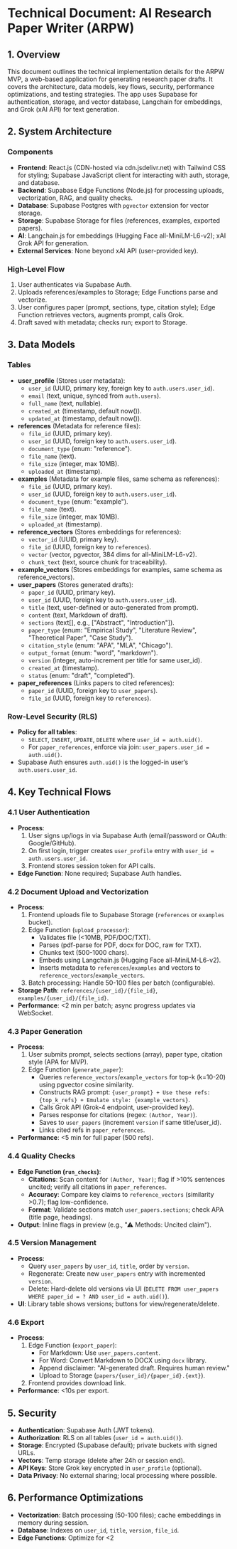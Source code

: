 # Technical Document: AI Research Paper Writer (ARPW)

## 1. Overview
This document outlines the technical implementation details for the ARPW MVP, a web-based application for generating research paper drafts. It covers the architecture, data models, key flows, security, performance optimizations, and testing strategies. The app uses Supabase for authentication, storage, and vector database, Langchain for embeddings, and Grok (xAI API) for text generation.

## 2. System Architecture
### Components
- **Frontend**: React.js (CDN-hosted via cdn.jsdelivr.net) with Tailwind CSS for styling; Supabase JavaScript client for interacting with auth, storage, and database.
- **Backend**: Supabase Edge Functions (Node.js) for processing uploads, vectorization, RAG, and quality checks.
- **Database**: Supabase Postgres with `pgvector` extension for vector storage.
- **Storage**: Supabase Storage for files (references, examples, exported papers).
- **AI**: Langchain.js for embeddings (Hugging Face all-MiniLM-L6-v2); xAI Grok API for generation.
- **External Services**: None beyond xAI API (user-provided key).

### High-Level Flow
1. User authenticates via Supabase Auth.
2. Uploads references/examples to Storage; Edge Functions parse and vectorize.
3. User configures paper (prompt, sections, type, citation style); Edge Function retrieves vectors, augments prompt, calls Grok.
4. Draft saved with metadata; checks run; export to Storage.

## 3. Data Models
### Tables
- **user_profile** (Stores user metadata):
  - `user_id` (UUID, primary key, foreign key to `auth.users.user_id`).
  - `email` (text, unique, synced from `auth.users`).
  - `full_name` (text, nullable).
  - `created_at` (timestamp, default now()).
  - `updated_at` (timestamp, default now()).
- **references** (Metadata for reference files):
  - `file_id` (UUID, primary key).
  - `user_id` (UUID, foreign key to `auth.users.user_id`).
  - `document_type` (enum: "reference").
  - `file_name` (text).
  - `file_size` (integer, max 10MB).
  - `uploaded_at` (timestamp).
- **examples** (Metadata for example files, same schema as references):
  - `file_id` (UUID, primary key).
  - `user_id` (UUID, foreign key to `auth.users.user_id`).
  - `document_type` (enum: "example").
  - `file_name` (text).
  - `file_size` (integer, max 10MB).
  - `uploaded_at` (timestamp).
- **reference_vectors** (Stores embeddings for references):
  - `vector_id` (UUID, primary key).
  - `file_id` (UUID, foreign key to `references`).
  - `vector` (vector, pgvector, 384 dims for all-MiniLM-L6-v2).
  - `chunk_text` (text, source chunk for traceability).
- **example_vectors** (Stores embeddings for examples, same schema as reference_vectors).
- **user_papers** (Stores generated drafts):
  - `paper_id` (UUID, primary key).
  - `user_id` (UUID, foreign key to `auth.users.user_id`).
  - `title` (text, user-defined or auto-generated from prompt).
  - `content` (text, Markdown of draft).
  - `sections` (text[], e.g., ["Abstract", "Introduction"]).
  - `paper_type` (enum: "Empirical Study", "Literature Review", "Theoretical Paper", "Case Study").
  - `citation_style` (enum: "APA", "MLA", "Chicago").
  - `output_format` (enum: "word", "markdown").
  - `version` (integer, auto-increment per title for same user_id).
  - `created_at` (timestamp).
  - `status` (enum: "draft", "completed").
- **paper_references** (Links papers to cited references):
  - `paper_id` (UUID, foreign key to `user_papers`).
  - `file_id` (UUID, foreign key to `references`).

### Row-Level Security (RLS)
- **Policy for all tables**: 
  - `SELECT`, `INSERT`, `UPDATE`, `DELETE` where `user_id = auth.uid()`.
  - For `paper_references`, enforce via join: `user_papers.user_id = auth.uid()`.
- Supabase Auth ensures `auth.uid()` is the logged-in user’s `auth.users.user_id`.

## 4. Key Technical Flows
### 4.1 User Authentication
- **Process**: 
  1. User signs up/logs in via Supabase Auth (email/password or OAuth: Google/GitHub).
  2. On first login, trigger creates `user_profile` entry with `user_id = auth.users.user_id`.
  3. Frontend stores session token for API calls.
- **Edge Function**: None required; Supabase Auth handles.

### 4.2 Document Upload and Vectorization
- **Process**:
  1. Frontend uploads file to Supabase Storage (`references` or `examples` bucket).
  2. Edge Function (`upload_processor`):
     - Validates file (<10MB, PDF/DOC/TXT).
     - Parses (pdf-parse for PDF, docx for DOC, raw for TXT).
     - Chunks text (500-1000 chars).
     - Embeds using Langchain.js (Hugging Face all-MiniLM-L6-v2).
     - Inserts metadata to `references`/`examples` and vectors to `reference_vectors`/`example_vectors`.
  3. Batch processing: Handle 50-100 files per batch (configurable).
- **Storage Path**: `references/{user_id}/{file_id}`, `examples/{user_id}/{file_id}`.
- **Performance**: <2 min per batch; async progress updates via WebSocket.

### 4.3 Paper Generation
- **Process**:
  1. User submits prompt, selects sections (array), paper type, citation style (APA for MVP).
  2. Edge Function (`generate_paper`):
     - Queries `reference_vectors`/`example_vectors` for top-k (k=10-20) using pgvector cosine similarity.
     - Constructs RAG prompt: `{user_prompt} + Use these refs: {top_k_refs} + Emulate style: {example_vectors}`.
     - Calls Grok API (Grok-4 endpoint, user-provided key).
     - Parses response for citations (regex: `(Author, Year)`).
     - Saves to `user_papers` (increment `version` if same title/user_id).
     - Links cited refs in `paper_references`.
- **Performance**: <5 min for full paper (500 refs).

### 4.4 Quality Checks
- **Edge Function (`run_checks`)**:
  - **Citations**: Scan content for `(Author, Year)`; flag if >10% sentences uncited; verify all citations in `paper_references`.
  - **Accuracy**: Compare key claims to `reference_vectors` (similarity >0.7); flag low-confidence.
  - **Format**: Validate sections match `user_papers.sections`; check APA (title page, headings).
- **Output**: Inline flags in preview (e.g., "⚠ Methods: Uncited claim").

### 4.5 Version Management
- **Process**:
  - Query `user_papers` by `user_id`, `title`, order by `version`.
  - Regenerate: Create new `user_papers` entry with incremented `version`.
  - Delete: Hard-delete old versions via UI (`DELETE FROM user_papers WHERE paper_id = ? AND user_id = auth.uid()`).
- **UI**: Library table shows versions; buttons for view/regenerate/delete.

### 4.6 Export
- **Process**:
  1. Edge Function (`export_paper`):
     - For Markdown: Use `user_papers.content`.
     - For Word: Convert Markdown to DOCX using `docx` library.
     - Append disclaimer: "AI-generated draft. Requires human review."
     - Upload to Storage (`papers/{user_id}/{paper_id}.{ext}`).
  2. Frontend provides download link.
- **Performance**: <10s per export.

## 5. Security
- **Authentication**: Supabase Auth (JWT tokens).
- **Authorization**: RLS on all tables (`user_id = auth.uid()`).
- **Storage**: Encrypted (Supabase default); private buckets with signed URLs.
- **Vectors**: Temp storage (delete after 24h or session end).
- **API Keys**: Store Grok key encrypted in `user_profile` (optional).
- **Data Privacy**: No external sharing; local processing where possible.

## 6. Performance Optimizations
- **Vectorization**: Batch processing (50-100 files); cache embeddings in memory during session.
- **Database**: Indexes on `user_id`, `title`, `version`, `file_id`.
- **Edge Functions**: Optimize for <2